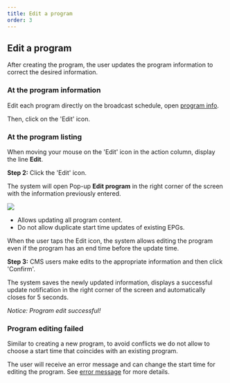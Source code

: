 ```yaml
---
title: Edit a program
order: 3
---
```


## Edit a program

After creating the program, the user updates the program information to correct the desired information.

### At the program information

Edit each program directly on the broadcast schedule, open [program info](2.2-epg-list.md#view-info-program-by-show).

Then, click on the 'Edit' icon.

### At the program listing

When moving your mouse on the 'Edit' icon in the action column, display the line **Edit**.

**Step 2:** Click the 'Edit' icon.

The system will open Pop-up **Edit program** in the right corner of the screen with the information previously entered.

![](/images/lrm/pop-up/update-epg.png)

- Allows updating all program content.
- Do not allow duplicate start time updates of existing EPGs.

When the user taps the Edit icon, the system allows editing the program even if the program has an end time before the update time.

**Step 3:** CMS users make edits to the appropriate information and then click 'Confirm'.

The system saves the newly updated information, displays a successful update notification in the right corner of the screen and automatically closes for 5 seconds.

  <!-- ![]() -->

_Notice: Program edit successful!_

### Program editing failed

Similar to creating a new program, to avoid conflicts we do not allow to choose a start time that coincides with an existing program.

The user will receive an error message and can change the start time for editing the program. See [error message](2.1-create-epg#create-new-program-failed) for more details.
